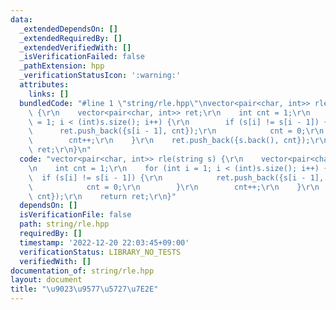 ```yaml
---
data:
  _extendedDependsOn: []
  _extendedRequiredBy: []
  _extendedVerifiedWith: []
  _isVerificationFailed: false
  _pathExtension: hpp
  _verificationStatusIcon: ':warning:'
  attributes:
    links: []
  bundledCode: "#line 1 \"string/rle.hpp\"\nvector<pair<char, int>> rle(string s)\
    \ {\r\n    vector<pair<char, int>> ret;\r\n    int cnt = 1;\r\n    for (int i\
    \ = 1; i < (int)s.size(); i++) {\r\n        if (s[i] != s[i - 1]) {\r\n      \
    \      ret.push_back({s[i - 1], cnt});\r\n            cnt = 0;\r\n        }\r\n\
    \        cnt++;\r\n    }\r\n    ret.push_back({s.back(), cnt});\r\n    return\
    \ ret;\r\n}\n"
  code: "vector<pair<char, int>> rle(string s) {\r\n    vector<pair<char, int>> ret;\r\
    \n    int cnt = 1;\r\n    for (int i = 1; i < (int)s.size(); i++) {\r\n      \
    \  if (s[i] != s[i - 1]) {\r\n            ret.push_back({s[i - 1], cnt});\r\n\
    \            cnt = 0;\r\n        }\r\n        cnt++;\r\n    }\r\n    ret.push_back({s.back(),\
    \ cnt});\r\n    return ret;\r\n}"
  dependsOn: []
  isVerificationFile: false
  path: string/rle.hpp
  requiredBy: []
  timestamp: '2022-12-20 22:03:45+09:00'
  verificationStatus: LIBRARY_NO_TESTS
  verifiedWith: []
documentation_of: string/rle.hpp
layout: document
title: "\u9023\u9577\u5727\u7E2E"
---
```

